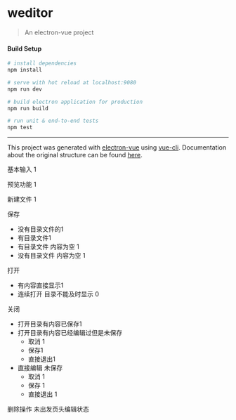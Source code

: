 # weditor


> An electron-vue project

#### Build Setup

``` bash
# install dependencies
npm install

# serve with hot reload at localhost:9080
npm run dev

# build electron application for production
npm run build

# run unit & end-to-end tests
npm test


```

---

This project was generated with [electron-vue](https://github.com/SimulatedGREG/electron-vue) using [vue-cli](https://github.com/vuejs/vue-cli). Documentation about the original structure can be found [here](https://simulatedgreg.gitbooks.io/electron-vue/content/index.html).


基本输入 1

预览功能  1

新建文件 1

保存

+ 没有目录文件的1
+ 有目录文件1
+ 有目录文件 内容为空 1
+ 没有目录文件 内容为空 1

打开

+ 有内容直接显示1
+ 连续打开 目录不能及时显示 0

关闭

+ 打开目录有内容已保存1
+ 打开目录有内容已经编辑过但是未保存
  + 取消 1
  + 保存1
  + 直接退出1
+ 直接编辑 未保存
  + 取消 1
  + 保存 1
  + 直接退出 1



删除操作 未出发页头编辑状态